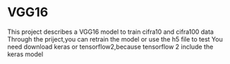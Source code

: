 # VGG16
This project describes a VGG16 model to train cifra10 and cifra100 data
Through the priject,you can retrain the model or use the h5 file to test
You need download keras or tensorflow2,because tensorflow 2 include the keras model
